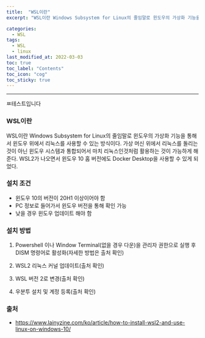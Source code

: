 ```yaml
---
title:  "WSL이란"
excerpt: "WSL이란 Windows Subsystem for Linux의 줄임말로 윈도우의 가상화 기능을 통해서 윈도우 위에서 리눅스를 사용할 수 있는 방식이다."

categories:
  - WSL
tags:
  - WSL
  - linux
last_modified_at: 2022-03-03 
toc: true
toc_label: "Contents"
toc_icon: "cog"
toc_sticky: true
---
```


---

ㅉ테스트입니다

### WSL이란

WSL이란 Windows Subsystem for Linux의 줄임말로 윈도우의 가상화 기능을 통해서 윈도우 위에서 리눅스를 사용할 수 있는 방식이다. 가상 머신 위에서 리눅스를 돌리는 것이 아닌 윈도우 시스템과 통합되어서 마치 리눅스인것처럼 활용하는 것이 가능하게 해준다. WSL2가 나오면서 윈도우 10 홈 버전에도 Docker Desktop을 사용할 수 있게 되었다. 



### 설치 조건

- 윈도우 10의 버전이 20H1 이상이어야 함
- PC 정보로 들어가서 윈도우 버전을 통해 확인 가능
- 낮을 경우 윈도우 업데이트 해야 함



### 설치 방법

1. Powershell 이나 Window Terminal(없을 경우 다운)을 관리자 권한으로 실행 후 DISM 명령어로 활성화(자세한 방법은 출처 확인)

2. WSL2 리눅스 커널 업데이트(출처 확인)

3. WSL 버전 2로 변경(출처 확인)

4. 우분투 설치 및 계정 등록(출처 확인)

   

### 출처

- <https://www.lainyzine.com/ko/article/how-to-install-wsl2-and-use-linux-on-windows-10/>
